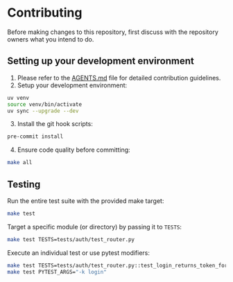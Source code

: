 # Contributing

Before making changes to this repository, first discuss with the repository owners what you intend to do.

## Setting up your development environment

1. Please refer to the [AGENTS.md](AGENTS.md) file for detailed contribution guidelines.
2. Setup your development environment:

```bash
uv venv
source venv/bin/activate
uv sync --upgrade --dev
```

3.  Install the git hook scripts:

```bash
pre-commit install
```

4.  Ensure code quality before committing:

```bash
make all
```

## Testing

Run the entire test suite with the provided make target:

```bash
make test
```

Target a specific module (or directory) by passing it to `TESTS`:

```bash
make test TESTS=tests/auth/test_router.py
```

Execute an individual test or use pytest modifiers:

```bash
make test TESTS=tests/auth/test_router.py::test_login_returns_token_for_valid_credentials
make test PYTEST_ARGS="-k login"
```
